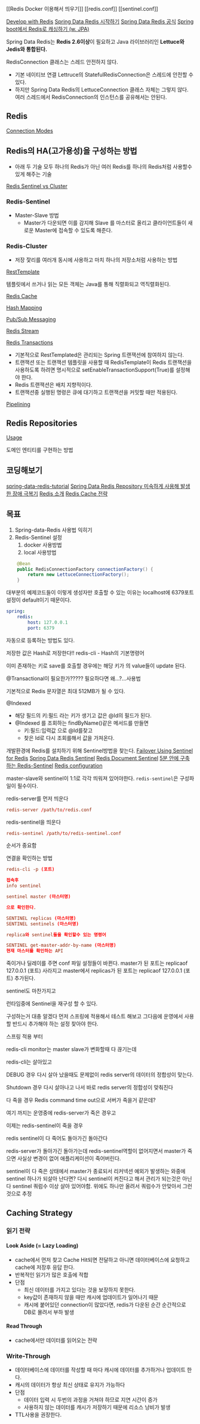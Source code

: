 
[[Redis Docker 이용해서 띄우기]]
[[redis.conf]]
[[sentinel.conf]]

[Develop with Redis](https://redis.io/docs/latest/develop/)
[Spring Data Redis 시작하기](https://redis.io/learn/develop/java/redis-and-spring-course)
[Spring Data Redis 공식](https://docs.spring.io/spring-data/redis/reference/redis/getting-started.html)
[Spring boot에서 Redis로 캐싱하기 (w. JPA)](https://velog.io/@juhyeon1114/Spring-boot%EC%97%90%EC%84%9C-Redis%EB%A1%9C-%EC%BA%90%EC%8B%B1%ED%95%98%EA%B8%B0-w.-JPA)

Spring Data Redis는 **Redis 2.6이상**이 필요하고 Java 라이브러리인 **Lettuce와 Jedis와 통합된다.**

RedisConnection 클래스는 스레드 안전하지 않다.
- 기본 네이티브 연결 Lettruce의 StatefulRedisConnection은 스레드에 안전할 수 있다.
- 하지만 Spring Data Redis의 LettuceConnection 클래스 자체는 그렇지 않다.
여러 스레드에서 RedisConnection의 인스턴스를 공유해서는 안된다.

## Redis

[Connection Modes](https://docs.spring.io/spring-data/redis/reference/redis/connection-modes.html)
## Redis의 HA(고가용성)을 구성하는 방법
- 아래 두 기술 모두 하나의 Redis가 아닌 여러 Redis를 하나의 Redis처럼 사용할수 있게 해주는 기술 

[Redis Sentinel vs Cluster](https://jojaeng2.tistory.com/40)
### Redis-Sentinel
- Master-Slave 방법
	- Master가 다운되면 이를 감지해 Slave 를 마스터로 올리고 클라이언트들이 새로운 Master에 접속할 수 있도록 해준다.
### Redis-Cluster
- 저장 잧리를 여러개 동시에 사용하고 마치 하나의 저장소처럼 사용하는 방법

[RestTemplate](https://docs.spring.io/spring-data/redis/reference/redis/template.html)

템플릿에서 쓰거나 읽는 모든 객체는 Java를 통해 직렬화되고 역직렬화된다.

[Redis Cache](https://docs.spring.io/spring-data/redis/reference/redis/redis-cache.html)

[Hash Mapping](https://docs.spring.io/spring-data/redis/reference/redis/hash-mappers.html)

[Pub/Sub Messaging](https://docs.spring.io/spring-data/redis/reference/redis/pubsub.html)

[Redis Stream](https://docs.spring.io/spring-data/redis/reference/redis/redis-streams.html)

[Redis Transactions](https://docs.spring.io/spring-data/redis/reference/redis/transactions.html)
- 기본적으로 RestTemplated은 관리되는 Spring 트랜잭션에 참여하지 않는다.
- 트랜잭션 또는 트랜잭션 템플릿을 사용할 때 RedisTemplate이 Redis 트랜잭션을 사용하도록 하려면 명시적으로 setEnableTransactionSupport(True)를 설정해야 한다.
- Redis 트랜잭션은 배치 지향적이다.
- 트랜잭션중 실행된 명령은 큐에 대기하고 트랜잭션을 커밋할 때만 적용된다.

[Pipelining](https://docs.spring.io/spring-data/redis/reference/redis/pipelining.html)

## Redis Repositories

[Usage](https://docs.spring.io/spring-data/redis/reference/redis/redis-repositories/usage.html)

도메인 엔티티를 구현하는 방법


## 코딩해보기
[spring-data-redis-tutorial](https://www.baeldung.com/spring-data-redis-tutorial)
[Spring Data Redis Repository 미숙하게 사용해 발생한 장애 극복기](https://hyperconnect.github.io/2022/12/12/fix-increasing-memory-usage.html)
[Redis 소개](https://inpa.tistory.com/entry/REDIS-%F0%9F%93%9A-%EA%B0%9C%EB%85%90-%EC%86%8C%EA%B0%9C-%EC%82%AC%EC%9A%A9%EC%B2%98-%EC%BA%90%EC%8B%9C-%EC%84%B8%EC%85%98-%ED%95%9C%EB%88%88%EC%97%90-%EC%8F%99-%EC%A0%95%EB%A6%AC?category=918728#redis-%ED%99%9C%EC%9A%A9%ED%95%98%EA%B8%B0---%EC%BA%90%EC%8B%9Ccache)
[Redis Cache 전략](https://inpa.tistory.com/entry/REDIS-%F0%9F%93%9A-%EC%BA%90%EC%8B%9CCache-%EC%84%A4%EA%B3%84-%EC%A0%84%EB%9E%B5-%EC%A7%80%EC%B9%A8-%EC%B4%9D%EC%A0%95%EB%A6%AC)

## 목표
1. Spring-data-Redis 사용법 익히기
2. Redis-Sentinel 설정
	1. docker 사용방법
	2. local 사용방법

```java
    @Bean
    public RedisConnectionFactory connectionFactory() {
        return new LettuceConnectionFactory();
    }

```
대부분의 예제코드들이 이렇게 생성자만 호출할 수 있는 이유는 localhost에 6379포트 설정이 default이기 때문이다.
```yaml
spring:
    redis:
        host: 127.0.0.1
        port: 6379
```
자동으로 등록하는 방법도 있다.

저장한 값은 Hash로 저장한다!!
redis-cli - Hash의 기본명령어

이미 존재하는 키로 save를 호출할 경우에는 해당 키가 의 value들이 update 된다.

@Transactional이 필요한가????? 필요하다면 왜...?...사용법

기본적으로 Redis 문자열은 최대 512MB가 될 수 있다.

@Indexed
- 해당 필드의 키:필드 라는 키가 생기고 값은 @Id의 필드가 된다.
- @Indexed 를 조회하는 findByName()같은 메서드를 만들면
	- 키:필드:입력값 으로 @Id를찾고
	- 찾은 Id로 다시 조회를해서 값을 가져온다.

개발환경에 Redis를 설치하기 위해 Sentinel방법을 찾는다.
[Failover Using Sentinel for Redis](https://junhyunny.github.io/spring-boot/redis/failover-using-sentinel-for-redis/)
[Spring Data Redis Sentinel](https://docs.spring.io/spring-data/redis/reference/redis/connection-modes.html#redis:write-to-master-read-from-replica)
[Redis Document Sentinel](https://redis.io/docs/latest/operate/oss_and_stack/management/sentinel/)
[5분 안에 구축하는 Redis-Sentinel](https://co-de.tistory.com/15)
[Redis configuration](https://redis.io/docs/latest/operate/oss_and_stack/management/config/)

master-slave와 sentinel이 1:1로 각각 띄워져 있어야한다.
`redis-sentinel`은 구성파일이 필수이다.

redis-server를 먼저 띄운다
```conf
redis-server /path/to/redis.conf
```

redis-sentinel을 띄운다
```conf
redis-sentinel /path/to/redis-sentinel.conf
```
순서가 중요함

연결을 확인하는 방법
```conf
redis-cli -p (포트)

접속후
info sentinel

sentinel master (마스터명)

으로 확인한다.

SENTINEL replicas (마스터명)
SENTINEL sentinels (마스터명)

replica와 sentinel들을 확인할수 있는 명령어

SENTINEL get-master-addr-by-name (마스터명)
현재 마스터를 확인하는 API
```

죽이거나 딜레이를 주면 conf 파일 설정들이 바뀐다.
master가 된 포트는 
replicaof 127.0.0.1 (포트) 사라지고
master에서 replicas가 된 포트는
replicaof 127.0.0.1 (포트) 추가된다.

sentinel도 마찬가지고

런타임중에 Sentinel을 재구성 할 수 있다.

구성하는거 대충 알겠다
먼저 스프링에 적용해서 테스트 해보고
그다음에 운영에서 사용할 반드시 추가해야 하는 설정 찾아야 한다.

스프링 적용 부터

redis-cli monitor는 master slave가 변화할때 다 끊기는데

redis-cli는 살아있고 

DEBUG 경우
다시 살아 났을때도 문제없이 redis server의 데이터의 정합성이 맞는다.

Shutdown 경우
다시 살아나고 나서 바로 redis server의 정합성이 맞춰진다

다 죽을 경우 Redis command time out으로 서버가 죽을거 같은데?

여기 까지는 운영중에 redis-server가 죽은 경우고

이제는 redis-sentinel이 죽을 경우

redis sentinel이 다 죽어도 돌아가긴 돌아간다

redis-server가 돌아가긴 돌아가는데 redis-sentinel역할이 없어지면서 master가 죽으면 사실상 변경이 없어 애플리케이션이 죽어버린다.

sentinel이 다 죽은 상태에서 master가 종료되서 리커넥션 예외가 발생하는 와중에 sentinel 하나가 되살아 난다면?
다시 sentinel이 켜진다고 해서 관리가 되는것은 아닌다
sentinel 쿼럼수 이상 살아 있어야함. 위에도 하나만 올려서 쿼럼수가 안맞아서 그런것으로 추정

## Caching Strategy

### 읽기 전략
#### Look Aside (= Lazy Loading)
- cache에서 먼저 찾고 Cache Hit되면 전달하고 아니면 데이터베이스에 요청하고 cache에 저장후 응답 한다.
- 반복적인 읽기가 많은 호출에 적합
- 단점
	- 최신 데이터를 가지고 있다는 것을 보장하지 못한다.
	- key값이 존재하지 않을 때만 캐시에 업데이트가 일어나기 때문
	- 캐시에 붙어있던 connection이 많았다면, redis가 다운된 순간 순간적으로 DB로 몰려서 부하 발생

#### Read Through
- cache에서만 데이터를 읽어오는 전략

### Write-Through
- 데이터베이스에 데이터를 작성할 때 마다 캐시에 데이터를 추가하거나 업데이트 한다.
- 캐시의 데이터가 항상 최신 상태로 유지가 가능하다
- 단점
	- 데이터 입력 시 두번의 과정을 거쳐야 하므로 지연 시간이 증가
	- 사용하지 않는 데이터를 캐시가 저장하기 때문에 리소스 낭비가 발생
- TTL사용을 권장한다.